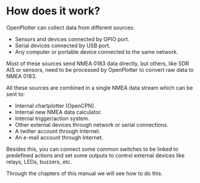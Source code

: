 # How does it work?

OpenPlotter can collect data from different sources:

* Sensors and devices connected by GPIO port.
* Serial devices connected by USB port.
* Any computer or portable device connected to the same network.

Most of these sources send NMEA 0183 data directly, but others, like SDR AIS or sensors, need to be processed by OpenPlotter to convert raw data to NMEA 0183.

All these sources are combined in a single NMEA data stream which can be sent to:

* Internal chartplotter (OpenCPN).
* Internal new NMEA data calculator.
* Internal trigger/action system.
* Other external devices through network or serial connections.
* A twitter account through Internet.
* An e-mail account through Internet.

Besides this, you can connect some common switches to be linked to predefined actions and set some outputs to control external devices like relays, LEDs, buzzers, etc.

Through the chapters of this manual we will see how to do this.